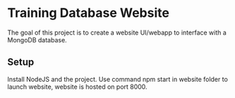 # Training Database Website

The goal of this project is to create a website UI/webapp to interface with a MongoDB database.

## Setup

Install NodeJS and the project. Use command npm start in website folder to launch website, website is hosted on port 8000.
